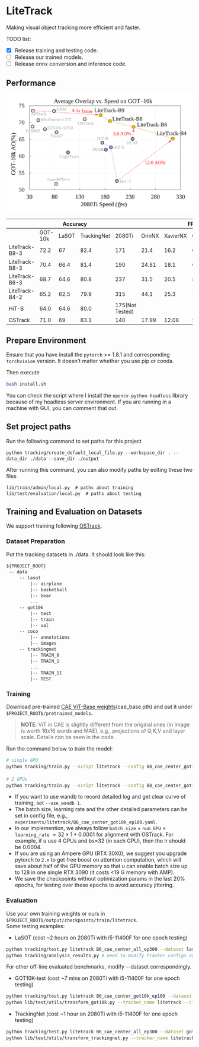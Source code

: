 # LiteTrack
Making visual object tracking more efficient and faster.  

TODO list:
- [x] Release training and testing code.
- [ ] Release our trained models.
- [ ] Release onnx conversion and inference code. 
## Performance
![](imgs/title_vs3.svg)


<table class="tg">
<thead>
  <tr>
    <th class="tg-0pky"></th>
    <th class="tg-c3ow" colspan="3">Accuracy</th>
    <th class="tg-c3ow" colspan="5">FPS</th>
  </tr>
</thead>
<tbody>
  <tr>
    <td class="tg-0pky"></td>
    <td class="tg-c3ow">GOT-10k</td>
    <td class="tg-c3ow">LaSOT</td>
    <td class="tg-c3ow">TrackingNet</td>
    <td class="tg-c3ow">2080Ti</td>
    <td class="tg-c3ow">OrinNX</td>
    <td class="tg-c3ow">XavierNX</td>
    <td class="tg-c3ow">OrinNX(onnx)</td>
    <td class="tg-c3ow">XavierNX(onnx)</td>
  </tr>
  <tr>
    <td class="tg-0pky">LiteTrack-B9-3</td>
    <td class="tg-c3ow">72.2</td>
    <td class="tg-c3ow">67</td>
    <td class="tg-c3ow">82.4</td>
    <td class="tg-c3ow">171</td>
    <td class="tg-c3ow">21.4</td>
    <td class="tg-c3ow">16.2</td>
    <td class="tg-c3ow">64.75</td>
    <td class="tg-c3ow">37.15</td>
  </tr>
  <tr>
    <td class="tg-0pky">LiteTrack-B8-3</td>
    <td class="tg-c3ow">70.4</td>
    <td class="tg-c3ow">66.4</td>
    <td class="tg-c3ow">81.4</td>
    <td class="tg-c3ow">190</td>
    <td class="tg-c3ow">24.81</td>
    <td class="tg-c3ow">18.1</td>
    <td class="tg-c3ow">69.97</td>
    <td class="tg-c3ow">40.07</td>
  </tr>
  <tr>
    <td class="tg-0pky">LiteTrack-B6-3</td>
    <td class="tg-c3ow">68.7</td>
    <td class="tg-c3ow">64.6</td>
    <td class="tg-c3ow">80.8</td>
    <td class="tg-c3ow">237</td>
    <td class="tg-c3ow">31.5</td>
    <td class="tg-c3ow">20.5</td>
    <td class="tg-c3ow">82.53</td>
    <td class="tg-c3ow">50.61</td>
  </tr>
  <tr>
    <td class="tg-0pky">LiteTrack-B4-2</td>
    <td class="tg-c3ow">65.2</td>
    <td class="tg-c3ow">62.5</td>
    <td class="tg-c3ow">79.9</td>
    <td class="tg-c3ow">315</td>
    <td class="tg-c3ow">44.1</td>
    <td class="tg-c3ow">25.3</td>
    <td class="tg-c3ow">101.98</td>
    <td class="tg-c3ow">66.94</td>
  </tr>
  <tr>
    <td class="tg-0pky">HiT-B</td>
    <td class="tg-c3ow">64.0</td>
    <td class="tg-c3ow">64.6</td>
    <td class="tg-c3ow">80.0</td>
    <td class="tg-c3ow">175(Not Tested)</td>
    <td class="tg-c3ow"></td>
    <td class="tg-c3ow"></td>
    <td class="tg-c3ow"></td>
    <td class="tg-c3ow"></td>
  </tr>
  <tr>
    <td class="tg-0pky">OSTrack</td>
    <td class="tg-c3ow">71.0</td>
    <td class="tg-c3ow">69</td>
    <td class="tg-c3ow">83.1</td>
    <td class="tg-c3ow">140</td>
    <td class="tg-c3ow">17.99</td>
    <td class="tg-c3ow">12.08</td>
    <td class="tg-c3ow">50.72</td>
    <td class="tg-c3ow">30.89</td>
  </tr>
</tbody>
</table>

## Prepare Environment

Ensure that you have install the `pytorch` >= 1.8.1 and corresponding `torchvision` version.  It doesn't matter whether you use pip or conda.

Then execute
```sh
bash install.sh
```
You can check the script where I install the `opencv-python-headless` library because of my headless server environment.  If you are running in a machine with GUI, you can comment that out.

## Set project paths
Run the following command to set paths for this project
```
python tracking/create_default_local_file.py --workspace_dir . --data_dir ./data --save_dir ./output
```
After running this command, you can also modify paths by editing these two files
```
lib/train/admin/local.py  # paths about training
lib/test/evaluation/local.py  # paths about testing
```

## Training and Evaluation on Datasets
We support training following [OSTrack](https://github.com/botaoye/OSTrack).
### Dataset Preparation
Put the tracking datasets in ./data. It should look like this:
```
${PROJECT_ROOT}
 -- data
     -- lasot
         |-- airplane
         |-- basketball
         |-- bear
         ...
     -- got10k
         |-- test
         |-- train
         |-- val
     -- coco
         |-- annotations
         |-- images
     -- trackingnet
         |-- TRAIN_0
         |-- TRAIN_1
         ...
         |-- TRAIN_11
         |-- TEST
``` 
### Training
Download pre-trained [CAE ViT-Base weights](https://github.com/lxtGH/CAE)(cae_base.pth) and put it under  `$PROJECT_ROOT$/pretrained_models`.   
> **NOTE**: ViT in CAE is slightly different from the original ones (in Image is worth 16x16 words and MAE), e.g., projections of Q,K,V and layer scale.  Details can be seen in the code.

Run the command below to train the model:
```sh
# single GPU
python tracking/train.py --script litetrack --config B8_cae_center_got10k_ep100 --save_dir ./output --mode single  --use_wandb 0

# 2 GPUs
python tracking/train.py --script litetrack --config B8_cae_center_got10k_ep100 --save_dir ./output --mode multiple --nproc_per_node 2  --use_wandb 0
```
- If you want to use wandb to record detailed log and get clear curve of training, set `--use_wandb 1`.  
- The batch size, learning rate and the other detailed parameters can be set in config file, e.g., `experiments/litetrack/B6_cae_center_got10k_ep100.yaml`.
- In our implemention, we always follow `batch_size` $\times$ `num_GPU` $\div$ `learning_rate` $= 32 \times 1 \div 0.0001$ for alignment with OSTrack.  For example, if u use 4 GPUs and bs=32 (in each GPU), then the lr should be 0.0004. 
- If you are using an Ampere GPU (RTX 30X0), we suggest you upgrade pytorch to `2.x` to get free boost on attention computation, which will save about half of the GPU memory so that u can enable batch size up to 128 in one single RTX 3090 (it costs <19 G memory with AMP).
- We save the checkpoints without optimization params in the last 20% epochs, for testing over these epochs to avoid accuracy jittering.

### Evaluation
Use your own training weights or ours in `$PROJECT_ROOT$/output/checkpoints/train/litetrack`.  
Some testing examples:

- LaSOT
(cost ~2 hours on 2080Ti with i5-11400F for one epoch testing)
```sh
python tracking/test.py litetrack B6_cae_center_all_ep300 --dataset lasot --threads 8 --num_gpus 1 --ep 300 299 290
python tracking/analysis_results.py # need to modify tracker configs and names
```
For other off-line evaluated benchmarks, modify --dataset correspondingly.

- GOT10K-test (cost ~7 mins on 2080Ti with i5-11400F for one epoch testing)
```sh
python tracking/test.py litetrack B6_cae_center_got10k_ep100 --dataset got10k_test --threads 8 --num_gpus 1 --ep 100 99 98
python lib/test/utils/transform_got10k.py --tracker_name litetrack --cfg_name B6_cae_center_got10k_ep100_099 # the last number is epoch
```
- TrackingNet (cost ~1 hour on 2080Ti with i5-11400F for one epoch testing)
```sh
python tracking/test.py litetrack B6_cae_center_all_ep300 --dataset got10k_test --threads 8 --num_gpus 1 --ep 300 299
python lib/test/utils/transform_trackingnet.py --tracker_name litetrack --cfg_name B6_cae_center_all_ep300_300 # the last number is epoch
```
